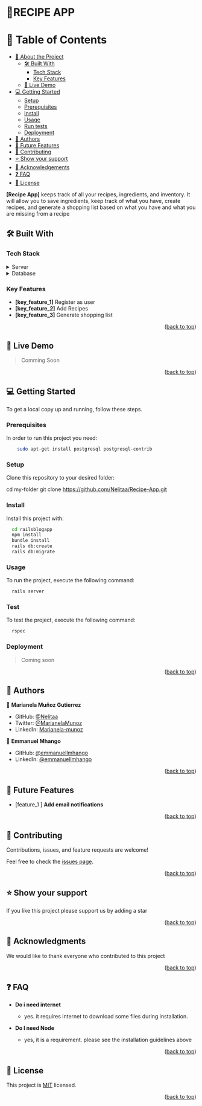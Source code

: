 # 📖<a name="about-project">RECIPE APP</a>

<!-- TABLE OF CONTENTS -->

# 📗 Table of Contents

- [📖 About the Project](#about-project)
  - [🛠 Built With](#built-with)
    - [Tech Stack](#tech-stack)
    - [Key Features](#key-features)
  - [🚀 Live Demo](#live-demo)
- [💻 Getting Started](#getting-started)
  - [Setup](#setup)
  - [Prerequisites](#prerequisites)
  - [Install](#install)
  - [Usage](#usage)
  - [Run tests](#run-tests)
  - [Deployment](#triangular_flag_on_post-deployment)
- [👥 Authors](#authors)
- [🔭 Future Features](#future-features)
- [🤝 Contributing](#contributing)
- [⭐️ Show your support](#support)
- [🙏 Acknowledgements](#acknowledgements)
- [❓ FAQ](#faq)
- [📝 License](#license)

<!-- PROJECT DESCRIPTION -->

**[Recipe App]** keeps track of all your recipes, ingredients, and inventory. It will allow you to save ingredients, keep track of what you have, create recipes, and generate a shopping list based on what you have and what you are missing from a recipe

## 🛠 Built With <a name="built-with"></a>

### Tech Stack <a name="tech-stack"></a>

<details>
  <summary>Server</summary>
  <ul>
    <li><a href="https://rubyonrails.org/">Ruby on Rails</a></li>
  </ul>
</details>

<details>
<summary>Database</summary>
  <ul>
    <li><a href="https://www.postgresql.org/">Postgres</a></li>
  </ul>
</details>

<!-- Features -->

### Key Features <a name="key-features"></a>

- **[key_feature_1]**
  Register as user
- **[key_feature_2]**
  Add Recipes
- **[key_feature_3]**
  Generate shopping list

<p align="right">(<a href="#readme-top">back to top</a>)</p>

<!-- LIVE DEMO -->

## 🚀 Live Demo <a name="live-demo"></a>

> Comming Soon

<p align="right">(<a href="#readme-top">back to top</a>)</p>

<!-- GETTING STARTED -->

## 💻 Getting Started <a name="getting-started"></a>

To get a local copy up and running, follow these steps.

### Prerequisites

In order to run this project you need:
```sh
    sudo apt-get install postgresql postgresql-contrib
```

### Setup

Clone this repository to your desired folder:

cd my-folder
git clone https://github.com/Nelitaa/Recipe-App.git

### Install

Install this project with:

```sh
  cd railsblogapp
  npm install
  bundle install
  rails db:create
  rails db:migrate
```

### Usage

To run the project, execute the following command:

```sh
  rails server
```

### Test

To test the project, execute the following command:

```sh
  rspec
```

### Deployment

> Coming soon

<p align="right">(<a href="#readme-top">back to top</a>)</p>

## 👥 Authors <a name="authors"></a>

👤 **Marianela Muñoz Gutierrez**

- GitHub: [@Nelitaa](https://github.com/Nelitaa)
- Twitter: [@MarianelaMunoz](https://twitter.com/MarianelaMunoz_)
- LinkedIn: [Marianela-munoz](https://www.linkedin.com/in/marianela-munoz/)

👤 **Emmanuel Mhango**

- GitHub: [@emmanuellmhango](https://github.com/emmanuellmhango)
- LinkedIn: [@emmanuellmhango](https://www.linkedin.com/in/emmanuellmhango)

<p align="right">(<a href="#readme-top">back to top</a>)</p>

<!-- FUTURE FEATURES -->

## 🔭 Future Features <a name="future-features"></a>

- [feature_1 ] **Add email notifications**


<p align="right">(<a href="#readme-top">back to top</a>)</p>

<!-- CONTRIBUTING -->

## 🤝 Contributing <a name="contributing"></a>

Contributions, issues, and feature requests are welcome!

Feel free to check the [issues page](../../issues/).

<p align="right">(<a href="#readme-top">back to top</a>)</p>

<!-- SUPPORT -->

## ⭐️ Show your support <a name="support"></a>

If you like this project please support us by adding a star

<p align="right">(<a href="#readme-top">back to top</a>)</p>

<!-- ACKNOWLEDGEMENTS -->

## 🙏 Acknowledgments <a name="acknowledgements"></a>

We would like to thank everyone who contributed to this project

<p align="right">(<a href="#readme-top">back to top</a>)</p>

<!-- FAQ (optional) -->

## ❓ FAQ <a name="faq"></a>

- **Do i need internet**

  - yes. it requires internet to download some files during installation.

- **Do I need Node**

  - yes, it is a requirement. please see the installation guidelines above

<p align="right">(<a href="#readme-top">back to top</a>)</p>

<!-- LICENSE -->

## 📝 License <a name="license"></a>

This project is [MIT](./LICENSE) licensed.

<p align="right">(<a href="#readme-top">back to top</a>)</p>
